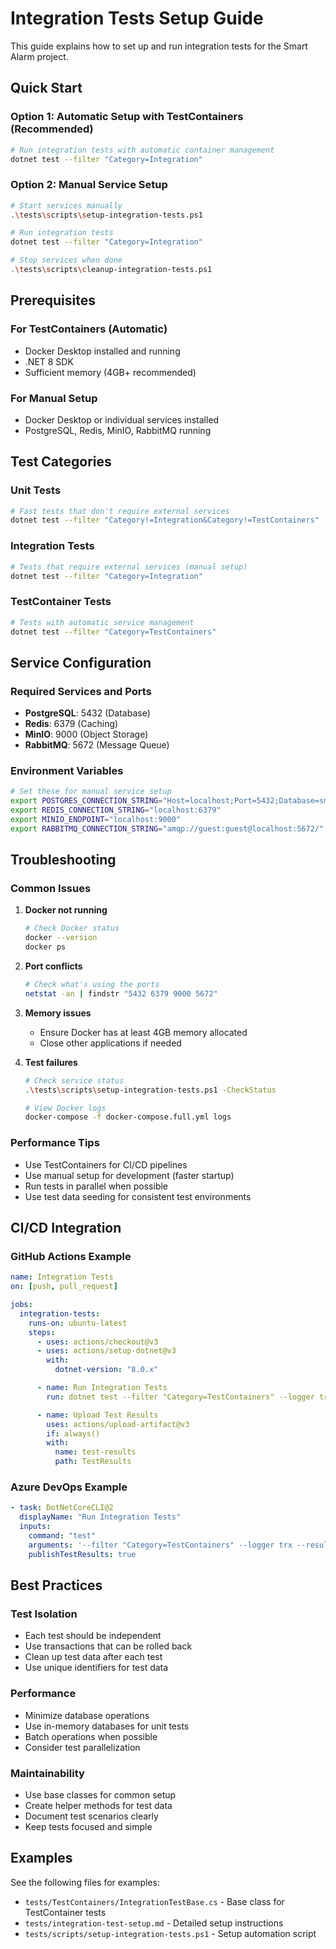 # Integration Tests Setup Guide

This guide explains how to set up and run integration tests for the Smart Alarm project.

## Quick Start

### Option 1: Automatic Setup with TestContainers (Recommended)

```bash
# Run integration tests with automatic container management
dotnet test --filter "Category=Integration"
```

### Option 2: Manual Service Setup

```bash
# Start services manually
.\tests\scripts\setup-integration-tests.ps1

# Run integration tests
dotnet test --filter "Category=Integration"

# Stop services when done
.\tests\scripts\cleanup-integration-tests.ps1
```

## Prerequisites

### For TestContainers (Automatic)

- Docker Desktop installed and running
- .NET 8 SDK
- Sufficient memory (4GB+ recommended)

### For Manual Setup

- Docker Desktop or individual services installed
- PostgreSQL, Redis, MinIO, RabbitMQ running

## Test Categories

### Unit Tests

```bash
# Fast tests that don't require external services
dotnet test --filter "Category!=Integration&Category!=TestContainers"
```

### Integration Tests

```bash
# Tests that require external services (manual setup)
dotnet test --filter "Category=Integration"
```

### TestContainer Tests

```bash
# Tests with automatic service management
dotnet test --filter "Category=TestContainers"
```

## Service Configuration

### Required Services and Ports

- **PostgreSQL**: 5432 (Database)
- **Redis**: 6379 (Caching)
- **MinIO**: 9000 (Object Storage)
- **RabbitMQ**: 5672 (Message Queue)

### Environment Variables

```bash
# Set these for manual service setup
export POSTGRES_CONNECTION_STRING="Host=localhost;Port=5432;Database=smartalarm_test;Username=postgres;Password=postgres"
export REDIS_CONNECTION_STRING="localhost:6379"
export MINIO_ENDPOINT="localhost:9000"
export RABBITMQ_CONNECTION_STRING="amqp://guest:guest@localhost:5672/"
```

## Troubleshooting

### Common Issues

1. **Docker not running**

   ```bash
   # Check Docker status
   docker --version
   docker ps
   ```

2. **Port conflicts**

   ```bash
   # Check what's using the ports
   netstat -an | findstr "5432 6379 9000 5672"
   ```

3. **Memory issues**

   - Ensure Docker has at least 4GB memory allocated
   - Close other applications if needed

4. **Test failures**

   ```bash
   # Check service status
   .\tests\scripts\setup-integration-tests.ps1 -CheckStatus

   # View Docker logs
   docker-compose -f docker-compose.full.yml logs
   ```

### Performance Tips

- Use TestContainers for CI/CD pipelines
- Use manual setup for development (faster startup)
- Run tests in parallel when possible
- Use test data seeding for consistent test environments

## CI/CD Integration

### GitHub Actions Example

```yaml
name: Integration Tests
on: [push, pull_request]

jobs:
  integration-tests:
    runs-on: ubuntu-latest
    steps:
      - uses: actions/checkout@v3
      - uses: actions/setup-dotnet@v3
        with:
          dotnet-version: "8.0.x"

      - name: Run Integration Tests
        run: dotnet test --filter "Category=TestContainers" --logger trx --results-directory TestResults

      - name: Upload Test Results
        uses: actions/upload-artifact@v3
        if: always()
        with:
          name: test-results
          path: TestResults
```

### Azure DevOps Example

```yaml
- task: DotNetCoreCLI@2
  displayName: "Run Integration Tests"
  inputs:
    command: "test"
    arguments: '--filter "Category=TestContainers" --logger trx --results-directory $(Agent.TempDirectory)'
    publishTestResults: true
```

## Best Practices

### Test Isolation

- Each test should be independent
- Use transactions that can be rolled back
- Clean up test data after each test
- Use unique identifiers for test data

### Performance

- Minimize database operations
- Use in-memory databases for unit tests
- Batch operations when possible
- Consider test parallelization

### Maintainability

- Use base classes for common setup
- Create helper methods for test data
- Document test scenarios clearly
- Keep tests focused and simple

## Examples

See the following files for examples:

- `tests/TestContainers/IntegrationTestBase.cs` - Base class for TestContainer tests
- `tests/integration-test-setup.md` - Detailed setup instructions
- `tests/scripts/setup-integration-tests.ps1` - Setup automation script
